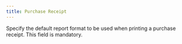 ```yaml
---
title: Purchase Receipt
---
```



Specify the default report format to be used when printing a purchase receipt. This field is mandatory.
